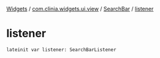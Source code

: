 [Widgets](../../index.md) / [com.clinia.widgets.ui.view](../index.md) / [SearchBar](index.md) / [listener](./listener.md)

# listener

`lateinit var listener: SearchBarListener`